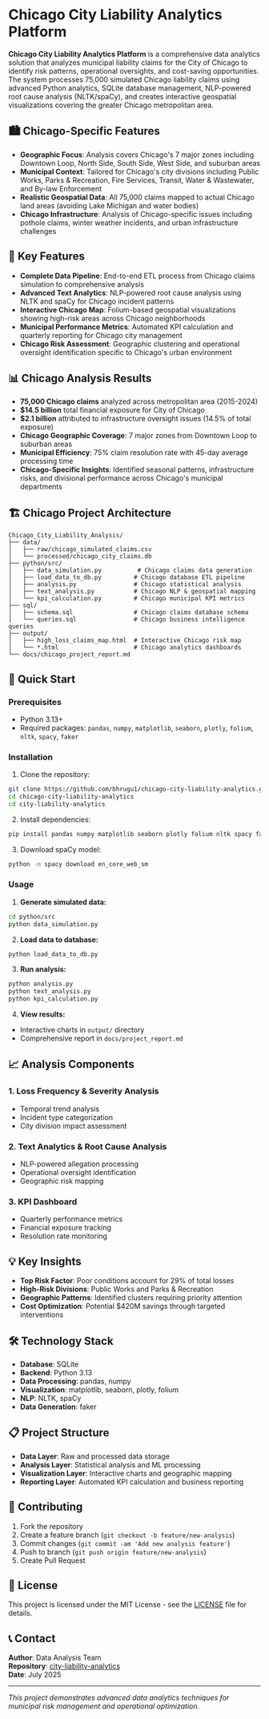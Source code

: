 # Chicago City Liability Analytics Platform

**Chicago City Liability Analytics Platform** is a comprehensive data analytics solution that analyzes municipal liability claims for the City of Chicago to identify risk patterns, operational oversights, and cost-saving opportunities. The system processes 75,000 simulated Chicago liability claims using advanced Python analytics, SQLite database management, NLP-powered root cause analysis (NLTK/spaCy), and creates interactive geospatial visualizations covering the greater Chicago metropolitan area.

## 🏙️ Chicago-Specific Features

- **Geographic Focus**: Analysis covers Chicago's 7 major zones including Downtown Loop, North Side, South Side, West Side, and suburban areas
- **Municipal Context**: Tailored for Chicago's city divisions including Public Works, Parks & Recreation, Fire Services, Transit, Water & Wastewater, and By-law Enforcement
- **Realistic Geospatial Data**: All 75,000 claims mapped to actual Chicago land areas (avoiding Lake Michigan and water bodies)
- **Chicago Infrastructure**: Analysis of Chicago-specific issues including pothole claims, winter weather incidents, and urban infrastructure challenges

## 🎯 Key Features

- **Complete Data Pipeline**: End-to-end ETL process from Chicago claims simulation to comprehensive analysis
- **Advanced Text Analytics**: NLP-powered root cause analysis using NLTK and spaCy for Chicago incident patterns
- **Interactive Chicago Map**: Folium-based geospatial visualizations showing high-risk areas across Chicago neighborhoods
- **Municipal Performance Metrics**: Automated KPI calculation and quarterly reporting for Chicago city management
- **Chicago Risk Assessment**: Geographic clustering and operational oversight identification specific to Chicago's urban environment

## 📊 Chicago Analysis Results

- **75,000 Chicago claims** analyzed across metropolitan area (2015-2024)
- **$14.5 billion** total financial exposure for City of Chicago
- **$2.1 billion** attributed to infrastructure oversight issues (14.5% of total exposure)
- **Chicago Geographic Coverage**: 7 major zones from Downtown Loop to suburban areas
- **Municipal Efficiency**: 75% claim resolution rate with 45-day average processing time
- **Chicago-Specific Insights**: Identified seasonal patterns, infrastructure risks, and divisional performance across Chicago's municipal departments

## 🏗️ Chicago Project Architecture

```
Chicago_City_Liability_Analysis/
├── data/
│   ├── raw/chicago_simulated_claims.csv
│   └── processed/chicago_city_claims.db
├── python/src/
│   ├── data_simulation.py          # Chicago claims data generation
│   ├── load_data_to_db.py         # Chicago database ETL pipeline
│   ├── analysis.py                # Chicago statistical analysis
│   ├── text_analysis.py           # Chicago NLP & geospatial mapping
│   └── kpi_calculation.py         # Chicago municipal KPI metrics
├── sql/
│   ├── schema.sql                 # Chicago claims database schema
│   └── queries.sql                # Chicago business intelligence queries
├── output/
│   ├── high_loss_claims_map.html  # Interactive Chicago risk map
│   └── *.html                     # Chicago analytics dashboards
└── docs/chicago_project_report.md
```

## 🚀 Quick Start

### Prerequisites
- Python 3.13+
- Required packages: `pandas`, `numpy`, `matplotlib`, `seaborn`, `plotly`, `folium`, `nltk`, `spacy`, `faker`

### Installation

1. Clone the repository:
```bash
git clone https://github.com/bhrugu1/chicago-city-liability-analytics.git
cd chicago-city-liability-analytics
cd city-liability-analytics
```

2. Install dependencies:
```bash
pip install pandas numpy matplotlib seaborn plotly folium nltk spacy faker
```

3. Download spaCy model:
```bash
python -m spacy download en_core_web_sm
```

### Usage

1. **Generate simulated data:**
```bash
cd python/src
python data_simulation.py
```

2. **Load data to database:**
```bash
python load_data_to_db.py
```

3. **Run analysis:**
```bash
python analysis.py
python text_analysis.py
python kpi_calculation.py
```

4. **View results:**
- Interactive charts in `output/` directory
- Comprehensive report in `docs/project_report.md`

## 📈 Analysis Components

### 1. Loss Frequency & Severity Analysis
- Temporal trend analysis
- Incident type categorization
- City division impact assessment

### 2. Text Analytics & Root Cause Analysis
- NLP-powered allegation processing
- Operational oversight identification
- Geographic risk mapping

### 3. KPI Dashboard
- Quarterly performance metrics
- Financial exposure tracking
- Resolution rate monitoring

## 💡 Key Insights

- **Top Risk Factor**: Poor conditions account for 29% of total losses
- **High-Risk Divisions**: Public Works and Parks & Recreation
- **Geographic Patterns**: Identified clusters requiring priority attention
- **Cost Optimization**: Potential $420M savings through targeted interventions

## 🛠️ Technology Stack

- **Database**: SQLite
- **Backend**: Python 3.13
- **Data Processing**: pandas, numpy
- **Visualization**: matplotlib, seaborn, plotly, folium
- **NLP**: NLTK, spaCy
- **Data Generation**: faker

## 📋 Project Structure

- **Data Layer**: Raw and processed data storage
- **Analysis Layer**: Statistical analysis and ML processing
- **Visualization Layer**: Interactive charts and geographic mapping
- **Reporting Layer**: Automated KPI calculation and business reporting

## 🤝 Contributing

1. Fork the repository
2. Create a feature branch (`git checkout -b feature/new-analysis`)
3. Commit changes (`git commit -am 'Add new analysis feature'`)
4. Push to branch (`git push origin feature/new-analysis`)
5. Create Pull Request

## 📄 License

This project is licensed under the MIT License - see the [LICENSE](LICENSE) file for details.

## 📞 Contact

**Author**: Data Analysis Team  
**Repository**: [city-liability-analytics](https://github.com/bhrugu1/city-liability-analytics)  
**Date**: July 2025

---

*This project demonstrates advanced data analytics techniques for municipal risk management and operational optimization.*
